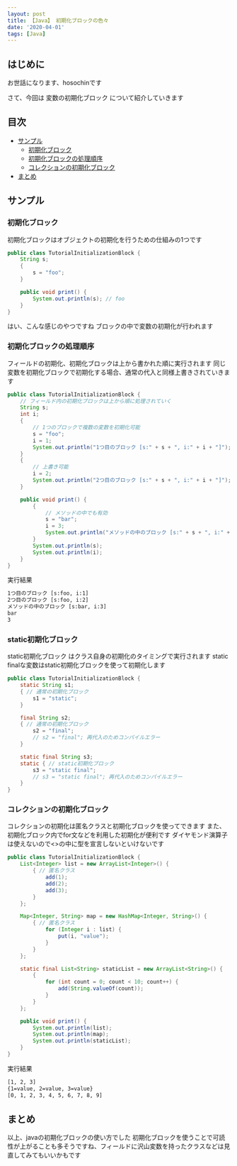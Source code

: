 ```yaml
---
layout: post
title: 【Java】 初期化ブロックの色々
date: '2020-04-01'
tags: [Java]
---
```


## はじめに
お世話になります、hosochinです

さて、今回は
変数の初期化ブロック
について紹介していきます

## 目次

- [サンプル](#サンプル)
  - [初期化ブロック](#初期化ブロック)
  - [初期化ブロックの処理順序](#初期化ブロックの処理順序)
  - [コレクションの初期化ブロック](#コレクションの初期化ブロック)
- [まとめ](#まとめ)

## サンプル

### 初期化ブロック
初期化ブロックはオブジェクトの初期化を行うための仕組みの1つです

```java
public class TutorialInitializationBlock {
    String s;
    {
        s = "foo";
    }

    public void print() {
        System.out.println(s); // foo
    }
}
```

はい、こんな感じのやつですね
ブロックの中で変数の初期化が行われます

### 初期化ブロックの処理順序
フィールドの初期化、初期化ブロックは上から書かれた順に実行されます
同じ変数を初期化ブロックで初期化する場合、通常の代入と同様上書きされていきます

```java
public class TutorialInitializationBlock {
    // フィールド内の初期化ブロックは上から順に処理されていく
    String s;
    int i;
    {
        // 1つのブロックで複数の変数を初期化可能
        s = "foo";
        i = 1;
        System.out.println("1つ目のブロック [s:" + s + ", i:" + i + "]");
    }
    {
        // 上書き可能
        i = 2;
        System.out.println("2つ目のブロック [s:" + s + ", i:" + i + "]");
    }

    public void print() {
        {
            // メソッドの中でも有効
            s = "bar";
            i = 3;
            System.out.println("メソッドの中のブロック [s:" + s + ", i:" + i + "]");
        }
        System.out.println(s);
        System.out.println(i);
    }
}
```

実行結果

```bash
1つ目のブロック [s:foo, i:1]
2つ目のブロック [s:foo, i:2]
メソッドの中のブロック [s:bar, i:3]
bar
3
```

### static初期化ブロック

static初期化ブロック はクラス自身の初期化のタイミングで実行されます
static finalな変数はstatic初期化ブロックを使って初期化します

```java
public class TutorialInitializationBlock {
    static String s1;
    { // 通常の初期化ブロック
        s1 = "static";
    }

    final String s2;
    { // 通常の初期化ブロック
        s2 = "final";
        // s2 = "final"; 再代入のためコンパイルエラー
    }

    static final String s3;
    static { // static初期化ブロック
        s3 = "static final";
        // s3 = "static final"; 再代入のためコンパイルエラー
    }
}
```

### コレクションの初期化ブロック
コレクションの初期化は匿名クラスと初期化ブロックを使ってできます
また、初期化ブロック内でfor文などを利用した初期化が便利です
ダイヤモンド演算子は使えないので<>の中に型を宣言しないといけないです

```java
public class TutorialInitializationBlock {
    List<Integer> list = new ArrayList<Integer>() {
        { // 匿名クラス
            add(1);
            add(2);
            add(3);
        }
    };

    Map<Integer, String> map = new HashMap<Integer, String>() {
        { // 匿名クラス
            for (Integer i : list) {
                put(i, "value");
            }
        }
    };

    static final List<String> staticList = new ArrayList<String>() {
        {
            for (int count = 0; count < 10; count++) {
                add(String.valueOf(count));
            }
        }
    };

    public void print() {
        System.out.println(list);
        System.out.println(map);
        System.out.println(staticList);
    }
}
```

実行結果

```bash
[1, 2, 3]
{1=value, 2=value, 3=value}
[0, 1, 2, 3, 4, 5, 6, 7, 8, 9]
```

## まとめ
以上、javaの初期化ブロックの使い方でした
初期化ブロックを使うことで可読性が上がることも多そうですね、フィールドに沢山変数を持ったクラスなどは見直してみてもいいかもです
